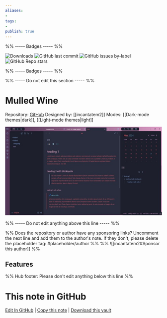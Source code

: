 ```yaml
---
aliases:
- 
tags: 
- 
publish: true
---
```


%% ----- Badges ----- %%

![Downloads](https://img.shields.io/badge/downloads-419-573E7A?style=for-the-badge&logo=)
![GitHub last commit](https://img.shields.io/github/last-commit/incantatem2/Obsidian-mulled-wine?color=573E7A&label=last%20update&logo=github&style=for-the-badge)
![GitHub issues by-label](https://img.shields.io/github/issues/incantatem2/Obsidian-mulled-wine/help%20wanted?color=573E7A&logo=github&style=for-the-badge) 
![GitHub Repo stars](https://img.shields.io/github/stars/incantatem2/Obsidian-mulled-wine?color=573E7A&logo=github&style=for-the-badge)

%% ----- Badges ----- %%

%% ----- Do not edit this section ----- %%

# Mulled Wine

Repository: [GitHub](https://github.com/incantatem2/Obsidian-mulled-wine)
Designed by: [[incantatem2]]
Modes: [[Dark-mode themes|dark]], [[Light-mode themes|light]]



![screenshot](https://github.com/incantatem2/Obsidian-mulled-wine/raw/HEAD/images/mulledwine-thumbnail.jpg)

%% ----- Do not edit anything above this line ----- %% 

%% Does the repository or author have any sponsoring links? Uncomment the next line and add them to the author's note. If they don't, please delete the placeholder tag: #placeholder/author %%
%% ![[incantatem2#Sponsor this author]] %%


## Features



%% Hub footer: Please don't edit anything below this line %%

# This note in GitHub

<span class="git-footer">[Edit In GitHub](https://github.dev/obsidian-community/obsidian-hub/blob/main/02%20-%20Community%20Expansions/02.05%20All%20Community%20Expansions/Themes/Mulled%20Wine.md "git-hub-edit-note") | [Copy this note](https://raw.githubusercontent.com/obsidian-community/obsidian-hub/main/02%20-%20Community%20Expansions/02.05%20All%20Community%20Expansions/Themes/Mulled%20Wine.md "git-hub-copy-note") | [Download this vault](https://github.com/obsidian-community/obsidian-hub/archive/refs/heads/main.zip "git-hub-download-vault") </span>
